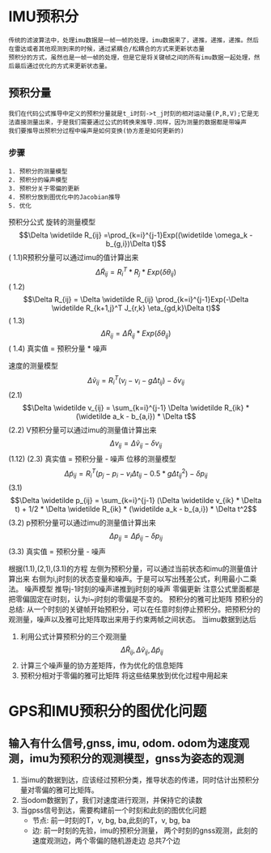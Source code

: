 # IMU预积分
    传统的滤波算法中，处理imu数据是一帧一帧的处理，imu数据来了，递推，递推，递推。然后在雷达或者其他观测到来的时候，通过紧耦合/松耦合的方式来更新状态量
    预积分的方式，虽然也是一帧一帧的处理，但是它是将关键帧之间的所有imu数据一起处理，然后最后通过优化的方式来更新状态量。
## 预积分量
    我们在代码公式推导中定义的预积分量就是t_i时刻->t_j时刻的相对运动量(P,R,V);它是无法直接测量出来，于是我们需要通过公式的转换来推导.同样，因为测量的数据都是带噪声
    我们要推导出预积分过程中噪声是如何变换(协方差是如何更新的)
### 步骤
    1. 预积分的测量模型
    2. 预积分的噪声模型
    3. 预积分关于零偏的更新
    4. 预积分放到图优化中的Jacobian推导
    5. 优化
预积分公式
旋转的测量模型
$$\Delta \widetilde R_{ij} =\prod_{k=i}^{j-1}Exp((\widetilde \omega_k - b_{g,i})\Delta t)$$   ( 1.1)R预积分量可以通过imu的值计算出来
$$\Delta \widetilde R_{ij} = R_i^T * R_j * Exp(\delta \theta_{ij})$$   ( 1.2)
$$\Delta R_{ij} = \Delta \widetilde R_{ij} \prod_{k=i}^{j-1}Exp(-\Delta \widetilde R_{k+1,j}^T J_{r,k} \eta_{gd,k}\Delta t)$$    ( 1.3)
$$\Delta R_{ij} = \Delta \widetilde R_{ij} * Exp(\delta \theta _{ij}) $$     ( 1.4) 真实值 = 预积分量 * 噪声

速度的测量模型
$$\Delta \widetilde v_{ij} = R_i^T(v_j - v_i - g\Delta t_{ij}) - \delta v_{ij} $$ (2.1)
$$\Delta \widetilde v_{ij} = \sum_{k=i}^{j-1} \Delta \widetilde R_{ik} * (\widetilde a_k - b_{a,i}) * \Delta t$$  (2.2) V预积分量可以通过imu的测量值计算出来
$$\Delta v_{ij} = \Delta \widetilde v_{ij} - \delta v_{ij} $$ (1.12)   (2.3) 真实值 = 预积分量 - 噪声
位移的测量模型
$$\Delta \widetilde p_{ij} = R_i^T(p_j - p_i - v_i\Delta t_{ij} - 0.5*g\Delta t_{ij}^2) - \delta p_{ij} $$ (3.1)
$$\Delta \widetilde p_{ij} = \sum_{k=i}^{j-1} (\Delta \widetilde v_{ik} * \Delta t)  + 1/2 * \Delta \widetilde R_{ik} * (\widetilde a_k - b_{a,i}) * \Delta t^2$$ (3.2) p预积分量可以通过imu的测量值计算出来
$$\Delta p_{ij} = \Delta \widetilde p_{ij} - \delta p_{ij} $$ (3.3) 真实值 = 预积分量 - 噪声

根据(1.1),(2,1),(3.1)的方程
左侧为预积分量，可以通过当前状态和imu的测量值计算出来
右侧为i,j时刻的状态变量和噪声。于是可以写出残差公式，利用最小二乘法。
噪声模型
推导j-1时刻的噪声递推到j时刻的噪声
零偏更新
注意公式里面都是把零偏固定在i时刻，认为i~j时刻的零偏是不变的。
预积分的雅可比矩阵
预积分的总结:
从一个时刻的关键帧开始预积分，可以在任意时刻停止预积分。把预积分的观测量，噪声以及雅可比矩阵取出来用于约束两帧之间状态。
当imu数据到达后
1. 利用公式计算预积分的三个观测量 $$\Delta \widetilde R_{ij}, \Delta \widetilde v_{ij},\Delta \widetilde p_{ij}$$
2. 计算三个噪声量的协方差矩阵，作为优化的信息矩阵
3. 预积分相对于零偏的雅可比矩阵
将这些结果放到优化过程中用起来

# GPS和IMU预积分的图优化问题
## 输入有什么信号,gnss, imu, odom. odom为速度观测，imu为预积分的观测模型，gnss为姿态的观测
1. 当imu的数据到达，应该经过预积分类，推导状态的传递，同时估计出预积分量对零偏的雅可比矩阵。
2. 当odom数据到了，我们对速度进行观测，并保持它的读数
3. 当gpss信号到达，需要构建前一个时刻和此刻的图优化问题
    * 节点: 前一时刻的T，v, bg, ba,此刻的T，v, bg, ba
    * 边: 前一时刻的先验，imu的预积分测量， 两个时刻的gnss观测，此刻的速度观测边，两个零偏的随机游走边 总共7个边